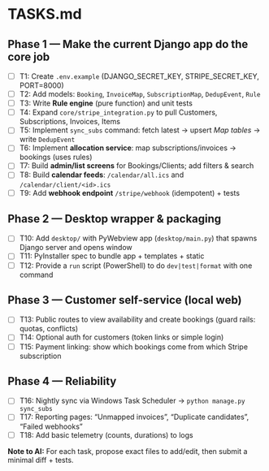 # TASKS.md

## Phase 1 — Make the current Django app do the core job
- [ ] T1: Create `.env.example` (DJANGO_SECRET_KEY, STRIPE_SECRET_KEY, PORT=8000)
- [ ] T2: Add models: `Booking`, `InvoiceMap`, `SubscriptionMap`, `DedupEvent`, `Rule`
- [ ] T3: Write **Rule engine** (pure function) and unit tests
- [ ] T4: Expand `core/stripe_integration.py` to pull Customers, Subscriptions, Invoices, Items
- [ ] T5: Implement `sync_subs` command: fetch latest → upsert *Map tables* → write `DedupEvent`
- [ ] T6: Implement **allocation service**: map subscriptions/invoices → bookings (uses rules)
- [ ] T7: Build **admin/list screens** for Bookings/Clients; add filters & search
- [ ] T8: Build **calendar feeds**: `/calendar/all.ics` and `/calendar/client/<id>.ics`
- [ ] T9: Add **webhook endpoint** `/stripe/webhook` (idempotent) + tests

## Phase 2 — Desktop wrapper & packaging
- [ ] T10: Add `desktop/` with PyWebview app (`desktop/main.py`) that spawns Django server and opens window
- [ ] T11: PyInstaller spec to bundle app + templates + static
- [ ] T12: Provide a `run` script (PowerShell) to do `dev|test|format` with one command

## Phase 3 — Customer self-service (local web)
- [ ] T13: Public routes to view availability and create bookings (guard rails: quotas, conflicts)
- [ ] T14: Optional auth for customers (token links or simple login)
- [ ] T15: Payment linking: show which bookings come from which Stripe subscription

## Phase 4 — Reliability
- [ ] T16: Nightly sync via Windows Task Scheduler → `python manage.py sync_subs`
- [ ] T17: Reporting pages: “Unmapped invoices”, “Duplicate candidates”, “Failed webhooks”
- [ ] T18: Add basic telemetry (counts, durations) to logs

**Note to AI:** For each task, propose exact files to add/edit, then submit a minimal diff + tests.
